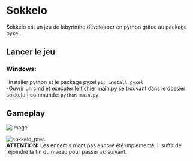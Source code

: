 # Sokkelo
Sokkelo est un jeu de labyrinthe développer en python grâce au package pyxel.  
  
## Lancer le jeu

### Windows: 
-Installer python et le package pyxel `pip install pyxel`  
-Ouvrir un cmd et executer le fichier main.py se trouvant dans le dossier sokkelo | commande: `python main.py`

## Gameplay
![image](https://github.com/okamichika/sokkelo/assets/75226815/8284d56e-eabc-43db-aac8-0b09092c9493)



![sokkelo_pres](https://github.com/okamichika/sokkelo/assets/75226815/77dc0260-d3e8-4ff6-b756-580cedd43c89)  
**ATTENTION:** Les ennemis n'ont pas encore été implementé, il suffit de rejoindre la fin du niveau pour passer au suivant.  
